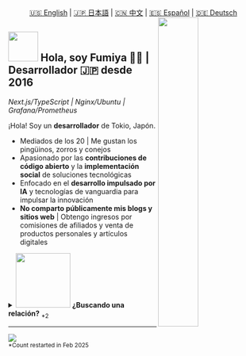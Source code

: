 <div align="center">
  <a href="README.md">🇺🇸 English</a> | 
  <a href="README.ja.md">🇯🇵 日本語</a> | 
  <a href="README.zh.md">🇨🇳 中文</a> | 
  <a href="README.es.md">🇪🇸 Español</a> | 
  <a href="README.de.md">🇩🇪 Deutsch</a>
</div>

<div>
  <img align="right" width="40%" src="https://yuis.xsrv.jp/images/ss/_58997ddc-4520-4a83-b01f-ac4f6d92be98-removebg-preview%20-%20Copy.png">
</div>

## <img src="https://yuis.xsrv.jp/images/ss/d1ccb027cb74358f8c5b5eff0d9c087d.gif" width="60"/> Hola, soy Fumiya 🐱‍💻 | **Desarrollador** 🇯🇵 desde 2016
*Next.js/TypeScript | Nginx/Ubuntu | Grafana/Prometheus* 
<br />

<p align="left">¡Hola! Soy un <strong>desarrollador</strong> de Tokio, Japón.</p>

- Mediados de los 20 | Me gustan los pingüinos, zorros y conejos  
- Apasionado por las **contribuciones de código abierto** y la **implementación social** de soluciones tecnológicas  
- Enfocado en el **desarrollo impulsado por IA** y tecnologías de vanguardia para impulsar la innovación  
- **No comparto públicamente mis blogs y sitios web** | Obtengo ingresos por comisiones de afiliados y venta de productos personales y artículos digitales  


<details>
<summary><img src="https://yuis.xsrv.jp/images/ss/67298b77c86231ffb42126c4954f9b39.gif" width="110"/> <strong>¿Buscando una relación?</strong> <sub>*2</sub></summary>

- Él/Él, No es una minoría | **Soltero a partir de febrero de 2025**  
- Buscando una <strong>pareja asiática<sub>*1</sub></strong>
- Alguien que **le guste/respete** nuestra cultura e idioma (como yo lo hago)  
- Preferiblemente en el campo del **marketing web o en línea**  

<sub>*1: Limitado a individuos de Indonesia, India, Japón, Malasia, Tailandia o Vietnam, ya que aprecio estos países y estoy abierto a aprender más sobre sus culturas y personas.</sub>  
<sub>*2: La disponibilidad puede variar con el tiempo; verifique la disponibilidad en consecuencia.</sub>
</details>  

---

<!--Profile Count Badge-->
<p align="left">
  <img src="https://komarev.com/ghpvc/?username=yuis-ice&label=Profile%20views&color=770677&style=for-the-badge&logo=star" style="padding-right:20px;" />
  <br />
  <sub>*Count restarted in Feb 2025</sub>
</p>